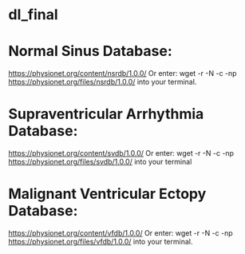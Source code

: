 # dl_final

# Normal Sinus Database:
https://physionet.org/content/nsrdb/1.0.0/
Or enter: 
wget -r -N -c -np https://physionet.org/files/nsrdb/1.0.0/
into your terminal. 

# Supraventricular Arrhythmia Database:
https://physionet.org/content/svdb/1.0.0/
Or enter: 
wget -r -N -c -np https://physionet.org/files/svdb/1.0.0/
into your terminal


# Malignant Ventricular Ectopy Database:
https://physionet.org/content/vfdb/1.0.0/
 Or enter: 
 wget -r -N -c -np https://physionet.org/files/vfdb/1.0.0/
 into your terminal. 
